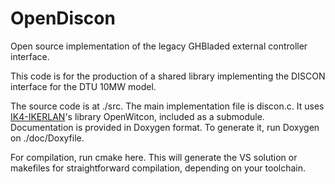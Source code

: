 # OpenDiscon
Open source implementation of the legacy GHBladed external controller interface.

This code is for the production of a shared library implementing the DISCON interface for the DTU 10MW model.

The source code is at ./src. The main implementation file is discon.c.
It uses [IK4-IKERLAN](http://www.ikerlan.es/en/)'s library OpenWitcon, included as a submodule.
Documentation is provided in Doxygen format. To generate it, run Doxygen on ./doc/Doxyfile.

For compilation, run cmake here.
This will generate the VS solution or makefiles for straightforward compilation, depending on your toolchain.
